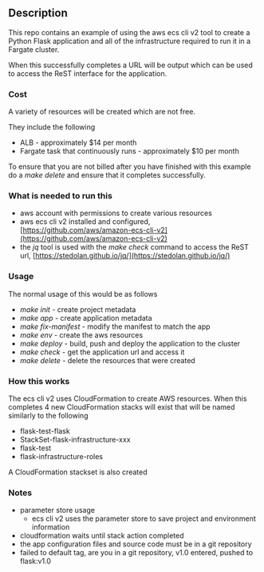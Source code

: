 ## Description

This repo contains an example of using the aws ecs cli v2 tool to create a Python Flask application
and all of the infrastructure required to run it in a Fargate cluster.

When this successfully completes a URL will be output which can be used to access the ReST interface
for the application.

### Cost

A variety of resources will be created which are not free.

They include the following

* ALB - approximately $14 per month
* Fargate task that continuously runs - approximately $10 per month

To ensure that you are not billed after you have finished with this example do a *make delete* and ensure
that it completes successfully.

### What is needed to run this

* aws account with permissions to create various resources
* aws ecs cli v2 installed and configured, [https://github.com/aws/amazon-ecs-cli-v2](https://github.com/aws/amazon-ecs-cli-v2)
* the *jq* tool is used with the *make check* command to access the ReST url, [https://stedolan.github.io/jq/](https://stedolan.github.io/jq/)

### Usage

The normal usage of this would be as follows
* *make init* - create project metadata
* *make app* - create application metadata
* *make fix-manifest* - modify the manifest to match the app
* *make env* - create the aws resources
* *make deploy* - build, push and deploy the application to the cluster
* *make check* - get the application url and access it
* *make delete* - delete the resources that were created

### How this works

The ecs cli v2 uses CloudFormation to create AWS resources.
When this completes 4 new CloudFormation stacks will exist that will be named similarly to the following

* flask-test-flask
* StackSet-flask-infrastructure-xxx
* flask-test
* flask-infrastructure-roles

A CloudFormation stackset is also created

### Notes

* parameter store usage
  * ecs cli v2 uses the parameter store to save project and environment information
* cloudformation waits until stack action completed
* the app configuration files and source code must be in a git repository
* failed to default tag, are you in a git repository, v1.0 entered, pushed to flask:v1.0

